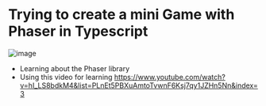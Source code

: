 # Trying to create a mini Game with Phaser in Typescript 
![image](https://github.com/user-attachments/assets/544afaef-d775-4991-99be-a8aceb3d61db)








- Learning about the Phaser library
- Using this video for learning https://www.youtube.com/watch?v=hI_LS8bdkM4&list=PLnEt5PBXuAmtoTvwnF6Ksj7qy1JZHn5Nn&index=3
